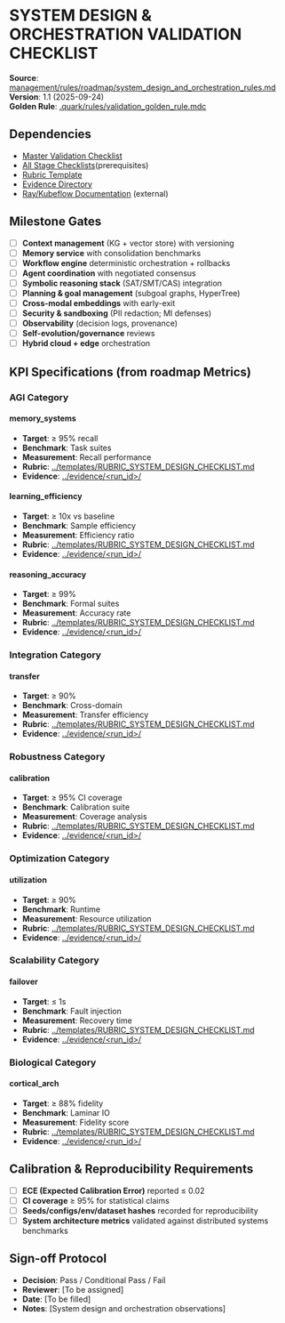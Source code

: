 # SYSTEM DESIGN & ORCHESTRATION VALIDATION CHECKLIST

**Source**: [management/rules/roadmap/system_design_and_orchestration_rules.md](../../../management/rules/roadmap/system_design_and_orchestration_rules.md)  
**Version**: 1.1 (2025-09-24)  
**Golden Rule**: [.quark/rules/validation_golden_rule.mdc](../../../.quark/rules/validation_golden_rule.mdc)  

## Dependencies
- [Master Validation Checklist](../MASTER_VALIDATION_CHECKLIST.md)
- [All Stage Checklists](./)(prerequisites)
- [Rubric Template](../templates/RUBRIC_SYSTEM_DESIGN_CHECKLIST.md)
- [Evidence Directory](../evidence/)
- [Ray/Kubeflow Documentation](https://example.com/ray-kubeflow) (external)

## Milestone Gates
- [ ] **Context management** (KG + vector store) with versioning
- [ ] **Memory service** with consolidation benchmarks
- [ ] **Workflow engine** deterministic orchestration + rollbacks
- [ ] **Agent coordination** with negotiated consensus
- [ ] **Symbolic reasoning stack** (SAT/SMT/CAS) integration
- [ ] **Planning & goal management** (subgoal graphs, HyperTree)
- [ ] **Cross-modal embeddings** with early-exit
- [ ] **Security & sandboxing** (PII redaction; MI defenses)
- [ ] **Observability** (decision logs, provenance)
- [ ] **Self-evolution/governance** reviews
- [ ] **Hybrid cloud + edge** orchestration

## KPI Specifications (from roadmap Metrics)

### AGI Category

#### memory_systems
- **Target**: ≥ 95% recall
- **Benchmark**: Task suites
- **Measurement**: Recall performance
- **Rubric**: [../templates/RUBRIC_SYSTEM_DESIGN_CHECKLIST.md](../templates/RUBRIC_SYSTEM_DESIGN_CHECKLIST.md)
- **Evidence**: [../evidence/<run_id>/](../evidence/)

#### learning_efficiency
- **Target**: ≥ 10x vs baseline
- **Benchmark**: Sample efficiency
- **Measurement**: Efficiency ratio
- **Rubric**: [../templates/RUBRIC_SYSTEM_DESIGN_CHECKLIST.md](../templates/RUBRIC_SYSTEM_DESIGN_CHECKLIST.md)
- **Evidence**: [../evidence/<run_id>/](../evidence/)

#### reasoning_accuracy
- **Target**: ≥ 99%
- **Benchmark**: Formal suites
- **Measurement**: Accuracy rate
- **Rubric**: [../templates/RUBRIC_SYSTEM_DESIGN_CHECKLIST.md](../templates/RUBRIC_SYSTEM_DESIGN_CHECKLIST.md)
- **Evidence**: [../evidence/<run_id>/](../evidence/)

### Integration Category

#### transfer
- **Target**: ≥ 90%
- **Benchmark**: Cross-domain
- **Measurement**: Transfer efficiency
- **Rubric**: [../templates/RUBRIC_SYSTEM_DESIGN_CHECKLIST.md](../templates/RUBRIC_SYSTEM_DESIGN_CHECKLIST.md)
- **Evidence**: [../evidence/<run_id>/](../evidence/)

### Robustness Category

#### calibration
- **Target**: ≥ 95% CI coverage
- **Benchmark**: Calibration suite
- **Measurement**: Coverage analysis
- **Rubric**: [../templates/RUBRIC_SYSTEM_DESIGN_CHECKLIST.md](../templates/RUBRIC_SYSTEM_DESIGN_CHECKLIST.md)
- **Evidence**: [../evidence/<run_id>/](../evidence/)

### Optimization Category

#### utilization
- **Target**: ≥ 90%
- **Benchmark**: Runtime
- **Measurement**: Resource utilization
- **Rubric**: [../templates/RUBRIC_SYSTEM_DESIGN_CHECKLIST.md](../templates/RUBRIC_SYSTEM_DESIGN_CHECKLIST.md)
- **Evidence**: [../evidence/<run_id>/](../evidence/)

### Scalability Category

#### failover
- **Target**: ≤ 1s
- **Benchmark**: Fault injection
- **Measurement**: Recovery time
- **Rubric**: [../templates/RUBRIC_SYSTEM_DESIGN_CHECKLIST.md](../templates/RUBRIC_SYSTEM_DESIGN_CHECKLIST.md)
- **Evidence**: [../evidence/<run_id>/](../evidence/)

### Biological Category

#### cortical_arch
- **Target**: ≥ 88% fidelity
- **Benchmark**: Laminar IO
- **Measurement**: Fidelity score
- **Rubric**: [../templates/RUBRIC_SYSTEM_DESIGN_CHECKLIST.md](../templates/RUBRIC_SYSTEM_DESIGN_CHECKLIST.md)
- **Evidence**: [../evidence/<run_id>/](../evidence/)

## Calibration & Reproducibility Requirements
- [ ] **ECE (Expected Calibration Error)** reported ≤ 0.02
- [ ] **CI coverage** ≥ 95% for statistical claims
- [ ] **Seeds/configs/env/dataset hashes** recorded for reproducibility
- [ ] **System architecture metrics** validated against distributed systems benchmarks

## Sign-off Protocol
- **Decision**: Pass / Conditional Pass / Fail
- **Reviewer**: [To be assigned]
- **Date**: [To be filled]
- **Notes**: [System design and orchestration observations]